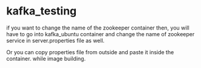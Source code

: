 # kafka_testing

if you want to change the name of the zookeeper container then,
you will have to go into kafka_ubuntu container and change the 
name of zookeeper service in server.properties file as well.

Or you can copy properties file from outside and paste it inside the container. while image building.


